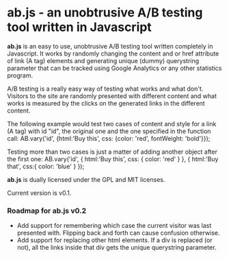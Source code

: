 # **ab.js** - an unobtrusive A/B testing tool written in Javascript #

**ab.js** is an easy to use, unobtrusive A/B testing tool written completely in Javascript.
It works by randomly changing the content and or href attribute of link (A tag) elements and generating unique (dummy) querystring parameter that can be tracked using Google Analytics or any other statistics program.

A/B testing is a really easy way of testing what works and what don't. Visitors to the site are randomly presented with different content and what works is measured by the clicks on the generated links in the different content.

The following example would test two cases of content and style for a link (A tag) with id "id", the original one and the one specified in the function call:
	AB.vary('id', {html:'Buy this', css: {color: 'red', fontWeight: 'bold'}});

Testing more than two cases is just a matter of adding another object after the first one:
	AB.vary('id', {
			html:'Buy this', 
			css: {
				color: 'red'
			}
		}, {
			html:'Buy that', 
			css:{
				color: 'blue'
			}
		});

**ab.js** is dually licensed under the GPL and MIT licenses.

Current version is v0.1.

### Roadmap for ab.js v0.2 ###
+	Add support for remembering which case the current visitor was last presented with. Flipping back and forth can cause confusion otherwise.
+	Add support for replacing other html elements. If a div is replaced (or not), all the links inside that div gets the unique querystring parameter.
